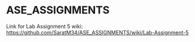 # ASE_ASSIGNMENTS
Link for Lab Assignment 5 wiki: https://github.com/SaratM34/ASE_ASSIGNMENTS/wiki/Lab-Assignment-5
